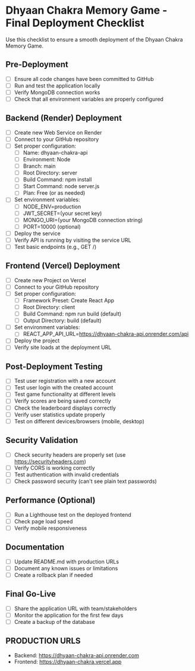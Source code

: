 # Dhyaan Chakra Memory Game - Final Deployment Checklist

Use this checklist to ensure a smooth deployment of the Dhyaan Chakra Memory Game.

## Pre-Deployment

- [ ] Ensure all code changes have been committed to GitHub
- [ ] Run and test the application locally
- [ ] Verify MongoDB connection works
- [ ] Check that all environment variables are properly configured

## Backend (Render) Deployment

- [ ] Create new Web Service on Render
- [ ] Connect to your GitHub repository
- [ ] Set proper configuration:
  - [ ] Name: dhyaan-chakra-api
  - [ ] Environment: Node
  - [ ] Branch: main
  - [ ] Root Directory: server
  - [ ] Build Command: npm install
  - [ ] Start Command: node server.js
  - [ ] Plan: Free (or as needed)
- [ ] Set environment variables:
  - [ ] NODE_ENV=production
  - [ ] JWT_SECRET=(your secret key)
  - [ ] MONGO_URI=(your MongoDB connection string)
  - [ ] PORT=10000 (optional)
- [ ] Deploy the service
- [ ] Verify API is running by visiting the service URL
- [ ] Test basic endpoints (e.g., GET /)

## Frontend (Vercel) Deployment

- [ ] Create new Project on Vercel
- [ ] Connect to your GitHub repository
- [ ] Set proper configuration:
  - [ ] Framework Preset: Create React App
  - [ ] Root Directory: client
  - [ ] Build Command: npm run build (default)
  - [ ] Output Directory: build (default)
- [ ] Set environment variables:
  - [ ] REACT_APP_API_URL=https://dhyaan-chakra-api.onrender.com/api
- [ ] Deploy the project
- [ ] Verify site loads at the deployment URL

## Post-Deployment Testing

- [ ] Test user registration with a new account
- [ ] Test user login with the created account
- [ ] Test game functionality at different levels
- [ ] Verify scores are being saved correctly
- [ ] Check the leaderboard displays correctly
- [ ] Verify user statistics update properly
- [ ] Test on different devices/browsers (mobile, desktop)

## Security Validation

- [ ] Check security headers are properly set (use https://securityheaders.com)
- [ ] Verify CORS is working correctly
- [ ] Test authentication with invalid credentials
- [ ] Check password security (can't see plain text passwords)

## Performance (Optional)

- [ ] Run a Lighthouse test on the deployed frontend
- [ ] Check page load speed
- [ ] Verify mobile responsiveness

## Documentation

- [ ] Update README.md with production URLs
- [ ] Document any known issues or limitations
- [ ] Create a rollback plan if needed

## Final Go-Live

- [ ] Share the application URL with team/stakeholders
- [ ] Monitor the application for the first few days
- [ ] Create a backup of the database

## PRODUCTION URLS

- Backend: https://dhyaan-chakra-api.onrender.com
- Frontend: https://dhyaan-chakra.vercel.app
